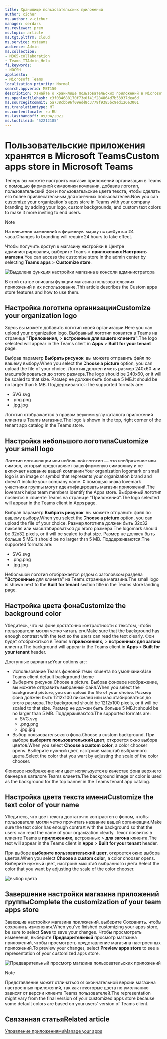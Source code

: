 ```yaml
---
title: Хранилище пользовательских приложений
author: cichur
ms.author: v-cichur
manager: serdars
ms.reviewer: prem
ms.topic: article
ms.tgt.pltfrm: cloud
ms.service: msteams
audience: Admin
ms.collection:
- M365-collaboration
- Teams_ITAdmin_Help
f1.keywords:
- NOCSH
appliesto:
- Microsoft Teams
localization_priority: Normal
search.appverid: MET150
description: Узнайте о хранилище пользовательских приложений в Microsoft Teams.
ms.openlocfilehash: c3f034688170f73e0f41f284864d7b53937dea6d
ms.sourcegitcommit: 5a738cbb96f09edd8c3779f9385bc9ed126e3001
ms.translationtype: MT
ms.contentlocale: ru-RU
ms.lasthandoff: 05/04/2021
ms.locfileid: "52212185"
---
```

# <a name="custom-apps-store-in-microsoft-teams"></a><span data-ttu-id="f380d-103">Пользовательские приложения хранятся в Microsoft Teams</span><span class="sxs-lookup"><span data-stu-id="f380d-103">Custom apps store in Microsoft Teams</span></span>

<span data-ttu-id="f380d-104">Теперь вы можете настроить магазин приложений организации в Teams с помощью фирменой символики компании, добавив логотип, пользовательский фон и пользовательские цвета текста, чтобы сделать его более привлекательным для конечных пользователей.</span><span class="sxs-lookup"><span data-stu-id="f380d-104">Now you can customize your organization's apps store in Teams with your company branding by adding your logo, custom backgrounds, and custom text colors to make it more inviting to end users.</span></span>

> [!Note]
> <span data-ttu-id="f380d-105">На внесение изменений в фирменую марку потребуется 24 часа.</span><span class="sxs-lookup"><span data-stu-id="f380d-105">Changes to branding will require 24 hours to take effect.</span></span>

<span data-ttu-id="f380d-106">Чтобы получить доступ к магазину настройки в Центре администрирования, выберите Teams  >  **приложениях Настроить магазин**.</span><span class="sxs-lookup"><span data-stu-id="f380d-106">You can access the customize store in the admin center by selecting **Teams apps** > **Customize store**.</span></span>

  ![Выделена функция настройки магазина в консоли администратора](media/customize-app-store.png)

<span data-ttu-id="f380d-108">В этой статье описаны функции магазина пользовательских приложений и их использование.</span><span class="sxs-lookup"><span data-stu-id="f380d-108">This article describes the Custom apps store features and how to use them.</span></span>

## <a name="customize-your-organization-logo"></a><span data-ttu-id="f380d-109">Настройка логотипа организации</span><span class="sxs-lookup"><span data-stu-id="f380d-109">Customize your organization logo</span></span>

<!-- Bookmark used by Context Sensitive Help (CSH). Do not delete. -->
<span data-ttu-id="f380d-110"><a name="orglogo"> </a></span><span class="sxs-lookup"><span data-stu-id="f380d-110"><a name="orglogo"> </a></span></span>
<!-- Do not remove the bookmark link above. -->

<span data-ttu-id="f380d-111">Здесь вы можете добавить логотип своей организации.</span><span class="sxs-lookup"><span data-stu-id="f380d-111">Here you can upload your organization logo.</span></span> <span data-ttu-id="f380d-112">Выбранный логотип появится в Teams на странице **"Приложения,**  >  **встроенные для вашего клиента".**</span><span class="sxs-lookup"><span data-stu-id="f380d-112">The logo selected will appear in the Teams client in **Apps** > **Built for your tenant** page.</span></span>

<span data-ttu-id="f380d-113">Выбрав параметр **Выбрать рисунок,** вы можете отправить файл по вашему выбору.</span><span class="sxs-lookup"><span data-stu-id="f380d-113">When you select the **Choose a picture** option, you can upload the file of your choice.</span></span> <span data-ttu-id="f380d-114">Логотип должен иметь размер 240x60 или масштабироваться до этого размера.</span><span class="sxs-lookup"><span data-stu-id="f380d-114">The logo should be 240x60, or it will be scaled to that size.</span></span> <span data-ttu-id="f380d-115">Размер не должен быть больше 5 МБ.</span><span class="sxs-lookup"><span data-stu-id="f380d-115">It should be no larger than 5 MB.</span></span> <span data-ttu-id="f380d-116">Поддерживаются:</span><span class="sxs-lookup"><span data-stu-id="f380d-116">The supported formats are:</span></span>

- <span data-ttu-id="f380d-117">SVG</span><span class="sxs-lookup"><span data-stu-id="f380d-117">.svg</span></span>
- <span data-ttu-id="f380d-118">.png</span><span class="sxs-lookup"><span data-stu-id="f380d-118">.png</span></span>
- <span data-ttu-id="f380d-119">.jpg</span><span class="sxs-lookup"><span data-stu-id="f380d-119">.jpg</span></span>

<span data-ttu-id="f380d-120">Логотип отображается в правом верхнем углу каталога приложений клиента в Teams магазине.</span><span class="sxs-lookup"><span data-stu-id="f380d-120">The logo is shown in the top, right corner of the tenant app catalog in the Teams store.</span></span>

## <a name="customize-your-small-logo"></a><span data-ttu-id="f380d-121">Настройка небольшого логотипа</span><span class="sxs-lookup"><span data-stu-id="f380d-121">Customize your small logo</span></span>

<!-- Bookmark used by Context Sensitive Help (CSH). Do not delete. -->
<span data-ttu-id="f380d-122"><a name="orglogomark"> </a></span><span class="sxs-lookup"><span data-stu-id="f380d-122"><a name="orglogomark"> </a></span></span>
<!-- Do not remove the bookmark link above. -->

<span data-ttu-id="f380d-123">Логотип организации или небольшой логотип — это изображение или символ, который представляет вашу фирменую символику и не включает название вашей компании.</span><span class="sxs-lookup"><span data-stu-id="f380d-123">Your organization logomark or small logo is an image or symbol that represents your organization brand and doesn't include your company name.</span></span> <span data-ttu-id="f380d-124">С помощью знака lovemark участники группы могут идентифицировать магазин приложений.</span><span class="sxs-lookup"><span data-stu-id="f380d-124">The lovemark helps team members identify the Apps store.</span></span> <span data-ttu-id="f380d-125">Выбранный логотип появится в клиенте Teams на странице "Приложения".</span><span class="sxs-lookup"><span data-stu-id="f380d-125">The logo selected will appear in the Teams client in Apps page.</span></span>

<span data-ttu-id="f380d-126">Выбрав параметр **Выбрать рисунок,** вы можете отправить файл по вашему выбору.</span><span class="sxs-lookup"><span data-stu-id="f380d-126">When you select the **Choose a picture** option, you can upload the file of your choice.</span></span> <span data-ttu-id="f380d-127">Размер логотипа должен быть 32x32 пикселя или масштабироваться до этого размера.</span><span class="sxs-lookup"><span data-stu-id="f380d-127">The logomark should be 32x32 pixels, or it will be scaled to that size.</span></span> <span data-ttu-id="f380d-128">Размер не должен быть больше 5 МБ.</span><span class="sxs-lookup"><span data-stu-id="f380d-128">It should be no larger than 5 MB.</span></span> <span data-ttu-id="f380d-129">Поддерживаются:</span><span class="sxs-lookup"><span data-stu-id="f380d-129">The supported formats are:</span></span>

- <span data-ttu-id="f380d-130">SVG</span><span class="sxs-lookup"><span data-stu-id="f380d-130">.svg</span></span>
- <span data-ttu-id="f380d-131">.png</span><span class="sxs-lookup"><span data-stu-id="f380d-131">.png</span></span>
- <span data-ttu-id="f380d-132">.jpg</span><span class="sxs-lookup"><span data-stu-id="f380d-132">.jpg</span></span>

<span data-ttu-id="f380d-133">Небольшой логотип отображается рядом с заголовком раздела **"Встроенные** для клиента" на Teams странице магазина.</span><span class="sxs-lookup"><span data-stu-id="f380d-133">The small logo is shown next to the **Built for tenant** section title in the Teams store landing page.</span></span>

## <a name="customize-the-background-color"></a><span data-ttu-id="f380d-134">Настройка цвета фона</span><span class="sxs-lookup"><span data-stu-id="f380d-134">Customize the background color</span></span>

<!-- Bookmark used by Context Sensitive Help (CSH). Do not delete. -->
<span data-ttu-id="f380d-135"><a name="custombackground"> </a></span><span class="sxs-lookup"><span data-stu-id="f380d-135"><a name="custombackground"> </a></span></span>
<!-- Do not remove the bookmark link above. -->

<span data-ttu-id="f380d-136">Убедитесь, что на фоне достаточно контрастности с текстом, чтобы пользователи могли четко читать его.</span><span class="sxs-lookup"><span data-stu-id="f380d-136">Make sure that the background has enough contrast with the text so the users can read the text clearly.</span></span> <span data-ttu-id="f380d-137">Фон будет отображаться в Teams в **приложениях,**  >  **встроенных для загона** клиента.</span><span class="sxs-lookup"><span data-stu-id="f380d-137">The background will appear in the Teams client in **Apps** > **Built for your tenant** header.</span></span>

<span data-ttu-id="f380d-138">Доступные варианты:</span><span class="sxs-lookup"><span data-stu-id="f380d-138">Your options are:</span></span>

- <span data-ttu-id="f380d-139">Использование Teams фоновой темы клиента по умолчанию</span><span class="sxs-lookup"><span data-stu-id="f380d-139">Use Teams client default background theme</span></span>
- <span data-ttu-id="f380d-140">Выберите рисунок.</span><span class="sxs-lookup"><span data-stu-id="f380d-140">Choose a picture.</span></span> <span data-ttu-id="f380d-141">Выбрав фоновое изображение, вы можете отправить выбранный файл.</span><span class="sxs-lookup"><span data-stu-id="f380d-141">When you select the background picture, you can upload the file of your choice.</span></span> <span data-ttu-id="f380d-142">Размер фона должен быть 1212x100 пикселей или масштабироваться до этого размера.</span><span class="sxs-lookup"><span data-stu-id="f380d-142">The background should be 1212x100 pixels, or it will be scaled to that size.</span></span> <span data-ttu-id="f380d-143">Размер не должен быть больше 5 МБ.</span><span class="sxs-lookup"><span data-stu-id="f380d-143">It should be no larger than 5 MB.</span></span> <span data-ttu-id="f380d-144">Поддерживаются:</span><span class="sxs-lookup"><span data-stu-id="f380d-144">The supported formats are:</span></span>
  - <span data-ttu-id="f380d-145">SVG</span><span class="sxs-lookup"><span data-stu-id="f380d-145">.svg</span></span>
  - <span data-ttu-id="f380d-146">.png</span><span class="sxs-lookup"><span data-stu-id="f380d-146">.png</span></span>
  - <span data-ttu-id="f380d-147">.jpg</span><span class="sxs-lookup"><span data-stu-id="f380d-147">.jpg</span></span>
- <span data-ttu-id="f380d-148">Выбор пользовательского фона.</span><span class="sxs-lookup"><span data-stu-id="f380d-148">Choose a custom background.</span></span> <span data-ttu-id="f380d-149">При выборе **выберите пользовательский цвет**, откроется окно выбора цветов.</span><span class="sxs-lookup"><span data-stu-id="f380d-149">When you select **Choose a custom color**, a color chooser opens.</span></span> <span data-ttu-id="f380d-150">Выберите нужный цвет, настроив масштаб выбранного цвета.</span><span class="sxs-lookup"><span data-stu-id="f380d-150">Select the color that you want by adjusting the scale of the color chooser.</span></span>

<span data-ttu-id="f380d-151">Фоновое изображение или цвет используется в качестве фона верхнего баннера в каталоге Teams клиента.</span><span class="sxs-lookup"><span data-stu-id="f380d-151">The background image or color is used as the background for the top banner in the Teams tenant app catalog.</span></span>

## <a name="customize-the-text-color-of-your-name"></a><span data-ttu-id="f380d-152">Настройка цвета текста имени</span><span class="sxs-lookup"><span data-stu-id="f380d-152">Customize the text color of your name</span></span>

<!-- Bookmark used by Context Sensitive Help (CSH). Do not delete. -->
<span data-ttu-id="f380d-153"><a name="textcolor"> </a></span><span class="sxs-lookup"><span data-stu-id="f380d-153"><a name="textcolor"> </a></span></span>
<!-- Do not remove the bookmark link above. -->

<span data-ttu-id="f380d-154">Убедитесь, что цвет текста достаточно контрастен с фоном, чтобы пользователи могли четко прочитать название вашей организации.</span><span class="sxs-lookup"><span data-stu-id="f380d-154">Make sure the text color has enough contrast with the background so that the users can read the name of your organization clearly.</span></span> <span data-ttu-id="f380d-155">Текст появится в клиенте Teams в **приложениях,** встроенных  >  **для загона** клиента.</span><span class="sxs-lookup"><span data-stu-id="f380d-155">The text will appear in the Teams client in **Apps** > **Built for your tenant** header.</span></span>

<span data-ttu-id="f380d-156">При выборе **выберите пользовательский цвет**, откроется окно выбора цветов.</span><span class="sxs-lookup"><span data-stu-id="f380d-156">When you select **Choose a custom color**, a color chooser opens.</span></span> <span data-ttu-id="f380d-157">Выберите нужный цвет, настроив масштаб выбранного цвета.</span><span class="sxs-lookup"><span data-stu-id="f380d-157">Select the color that you want by adjusting the scale of the color chooser.</span></span>

 ![выбор цвета](media/choose-a-custom-color.png)

## <a name="complete-the-customization-of-your-team-apps-store"></a><span data-ttu-id="f380d-159">Завершение настройки магазина приложений группы</span><span class="sxs-lookup"><span data-stu-id="f380d-159">Complete the customization of your team apps store</span></span>

<span data-ttu-id="f380d-160">Завершив настройку магазина приложений, выберите Сохранить,  чтобы сохранить изменения.</span><span class="sxs-lookup"><span data-stu-id="f380d-160">When you've finished customizing your apps store, be sure to select **Save** to save your changes.</span></span>
<span data-ttu-id="f380d-161">Чтобы просмотреть изменения, выберите **Предварительный** просмотр магазина приложений, чтобы просмотреть представление магазина настроенных приложений.</span><span class="sxs-lookup"><span data-stu-id="f380d-161">To preview your changes, select **Preview apps store** to see a representation of your customized apps store.</span></span>

![Предварительный просмотр магазина пользовательских приложений](media/PowerAppsInStore650w.png)

> [!Note]
> <span data-ttu-id="f380d-163">Представление может отличаться от окончательной версии магазина настроенных приложений, так как некоторые цвета по умолчанию зависят от версии клиента Teams пользователей.</span><span class="sxs-lookup"><span data-stu-id="f380d-163">The representation might vary from the final version of your customized apps store because some default colors are based on your users' version of Teams client.</span></span>

## <a name="related-article"></a><span data-ttu-id="f380d-164">Связанная статья</span><span class="sxs-lookup"><span data-stu-id="f380d-164">Related article</span></span>

[<span data-ttu-id="f380d-165">Управление приложениями</span><span class="sxs-lookup"><span data-stu-id="f380d-165">Manage your apps</span></span>](manage-apps.md)

